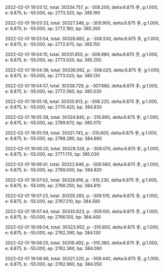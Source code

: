 2022-02-01 19:03:12, total: 30334.757, p: -308.200, delta:6.875 手, g:1.000, e: 6.875, b: -55.000, ep: 2773.320, bp: 385.190

2022-02-01 19:03:33, total: 30327.346, p: -309.900, delta:6.875 手, g:1.000, e: 6.875, b: -55.000, ep: 2772.180, bp: 385.260

2022-02-01 19:03:54, total: 30328.882, p: -308.530, delta:6.875 手, g:1.000, e: 6.875, b: -55.000, ep: 2772.670, bp: 385.150

2022-02-01 19:04:15, total: 30331.650, p: -308.980, delta:6.875 手, g:1.000, e: 6.875, b: -55.000, ep: 2773.020, bp: 385.250

2022-02-01 19:04:36, total: 30336.092, p: -308.020, delta:6.875 手, g:1.000, e: 6.875, b: -55.000, ep: 2773.020, bp: 385.130

2022-02-01 19:04:57, total: 30338.729, p: -307.680, delta:6.875 手, g:1.000, e: 6.875, b: -55.000, ep: 2772.560, bp: 385.030

2022-02-01 19:05:18, total: 30335.913, p: -308.220, delta:6.875 手, g:1.000, e: 6.875, b: -55.000, ep: 2770.420, bp: 384.830

2022-02-01 19:05:38, total: 30324.840, p: -310.890, delta:6.875 手, g:1.000, e: 6.875, b: -55.000, ep: 2769.670, bp: 385.070

2022-02-01 19:05:59, total: 30321.745, p: -310.600, delta:6.875 手, g:1.000, e: 6.875, b: -55.000, ep: 2768.280, bp: 384.860

2022-02-01 19:06:20, total: 30329.326, p: -309.070, delta:6.875 手, g:1.000, e: 6.875, b: -55.000, ep: 2771.170, bp: 385.030

2022-02-01 19:06:41, total: 30322.646, p: -309.560, delta:6.875 手, g:1.000, e: 6.875, b: -55.000, ep: 2769.000, bp: 384.820

2022-02-01 19:07:02, total: 30328.816, p: -310.230, delta:6.875 手, g:1.000, e: 6.875, b: -55.000, ep: 2768.250, bp: 384.810

2022-02-01 19:07:23, total: 30329.260, p: -309.510, delta:6.875 手, g:1.000, e: 6.875, b: -55.000, ep: 2767.210, bp: 384.590

2022-02-01 19:07:44, total: 30330.623, p: -309.100, delta:6.875 手, g:1.000, e: 6.875, b: -55.000, ep: 2766.100, bp: 384.400

2022-02-01 19:08:04, total: 30323.952, p: -310.650, delta:6.875 手, g:1.000, e: 6.875, b: -55.000, ep: 2762.390, bp: 384.130

2022-02-01 19:08:25, total: 30319.492, p: -310.360, delta:6.875 手, g:1.000, e: 6.875, b: -55.000, ep: 2762.360, bp: 384.090

2022-02-01 19:08:46, total: 30321.220, p: -309.440, delta:6.875 手, g:1.000, e: 6.875, b: -55.000, ep: 2762.960, bp: 384.050